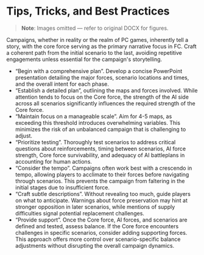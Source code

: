 # Tips, Tricks, and Best Practices

> **Note**: Images omitted — refer to original DOCX for figures.


Campaigns, whether in reality or the realm of PC games, inherently tell a story, with the core force serving as the primary narrative focus in FC\. Craft a coherent path from the initial scenario to the last, avoiding repetitive engagements unless essential for the campaign's storytelling\.

- “Begin with a comprehensive plan”\. Develop a concise PowerPoint presentation detailing the major forces, scenario locations and times, and the overall intent for each phase\.
- “Establish a detailed plan”, outlining the maps and forces involved\. While attention tends to focus on the Core force, the strength of the AI side across all scenarios significantly influences the required strength of the Core force\.
- “Maintain focus on a manageable scale”\. Aim for 4\-5 maps, as exceeding this threshold introduces overwhelming variables\. This minimizes the risk of an unbalanced campaign that is challenging to adjust\.
- “Prioritize testing”\. Thoroughly test scenarios to address critical questions about reinforcements, timing between scenarios, AI force strength, Core force survivability, and adequacy of AI battleplans in accounting for human actions\.
- “Consider the tempo”\. Campaigns often work best with a crescendo in tempo, allowing players to acclimate to their forces before navigating through scenarios\. This prevents the campaign from faltering in the initial stages due to insufficient force\.
- “Craft subtle descriptions”\. Without revealing too much, guide players on what to anticipate\. Warnings about force preservation may hint at stronger opposition in later scenarios, while mentions of supply difficulties signal potential replacement challenges\.
- “Provide support”\. Once the Core force, AI forces, and scenarios are defined and tested, assess balance\. If the Core force encounters challenges in specific scenarios, consider adding supporting forces\. This approach offers more control over scenario\-specific balance adjustments without disrupting the overall campaign dynamics\.

# 


